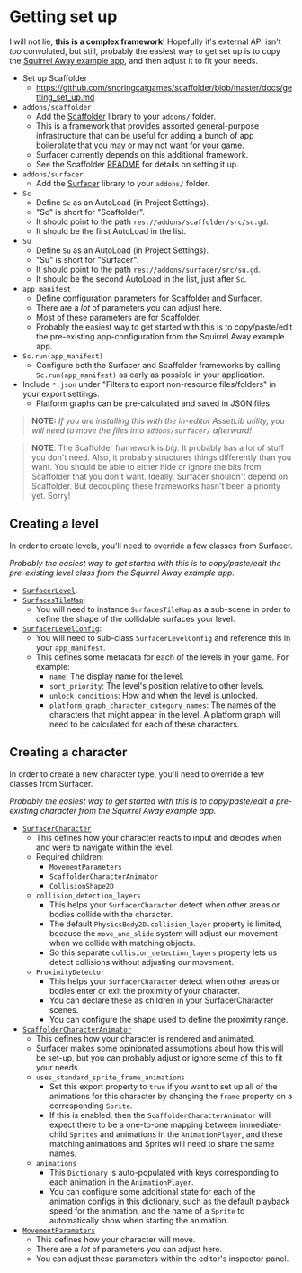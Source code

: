 # Getting set up

I will not lie, **this is a complex framework**! Hopefully it's external API isn't _too_ convoluted, but still, probably the easiest way to get set up is to copy the [Squirrel Away example app](https://github.com/snoringcatgames/squirrel_away), and then adjust it to fit your needs.

-   Set up Scaffolder
    -   https://github.com/snoringcatgames/scaffolder/blob/master/docs/getting_set_up.md
-   `addons/scaffolder`
    -   Add the [Scaffolder](https://github.com/snoringcatgames/scaffolder/) library to your `addons/` folder.
    -   This is a framework that provides assorted general-purpose infrastructure that can be useful for adding a bunch of app boilerplate that you may or may not want for your game.
    -   Surfacer currently depends on this additional framework.
    -   See the Scaffolder [README](https://github.com/snoringcatgames/scaffolder/blob/master/README.md) for details on setting it up.
-   `addons/surfacer`
    -   Add the [Surfacer](https://github.com/snoringcatgames/surfacer/) library to your `addons/` folder.
-   `Sc`
    -   Define `Sc` as an AutoLoad (in Project Settings).
    -   "Sc" is short for "Scaffolder".
    -   It should point to the path `res://addons/scaffolder/src/sc.gd`.
    -   It should be the first AutoLoad in the list.
-   `Su`
    -   Define `Su` as an AutoLoad (in Project Settings).
    -   "Su" is short for "Surfacer".
    -   It should point to the path `res://addons/surfacer/src/su.gd`.
    -   It should be the second AutoLoad in the list, just after `Sc`.
-   `app_manifest`
    -   Define configuration parameters for Scaffolder and Surfacer.
    -   There are a _lot_ of parameters you can adjust here.
    -   Most of these parameters are for Scaffolder.
    -   Probably the easiest way to get started with this is to copy/paste/edit the pre-existing app-configuration from the Squirrel Away example app.
-   `Sc.run(app_manifest)`
    -   Configure both the Surfacer and Scaffolder frameworks by calling `Sc.run(app_manifest)` as early as possible in your application.
-   Include `*.json` under "Filters to export non-resource files/folders" in your export settings.
    -   Platform graphs can be pre-calculated and saved in JSON files.

> **NOTE:** _If you are installing this with the in-editor AssetLib utility, you will need to move the files into `addons/surfacer/` afterward!_

> **NOTE**: The Scaffolder framework is _big_. It probably has a lot of stuff you don't need. Also, it probably structures things differently than you want. You should be able to either hide or ignore the bits from Scaffolder that you don't want. Ideally, Surfacer shouldn't depend on Scaffolder. But decoupling these frameworks hasn't been a priority yet. Sorry!

## Creating a level

In order to create levels, you'll need to override a few classes from Surfacer.

_Probably the easiest way to get started with this is to copy/paste/edit the pre-existing level class from the Squirrel Away example app._

-   [`SurfacerLevel`](/src/level/surfacer_level.gd).
-   [`SurfacesTileMap`](/src/platform_graph/surfaces_tile_map.gd):
    -   You will need to instance `SurfacesTileMap` as a sub-scene in order to define the shape of the collidable surfaces your level.
-   [`SurfacerLevelConfig`](/src/config/surfacer_level_config.gd):
    -   You will need to sub-class `SurfacerLevelConfig` and reference this in your `app_manifest`.
    -   This defines some metadata for each of the levels in your game. For example:
        -   `name`: The display name for the level.
        -   `sort_priority`: The level's position relative to other levels.
        -   `unlock_conditions`: How and when the level is unlocked.
        -   `platform_graph_character_category_names`: The names of the characters that might appear in the level. A platform graph will need to be calculated for each of these characters.

## Creating a character

In order to create a new character type, you'll need to override a few classes from Surfacer.

_Probably the easiest way to get started with this is to copy/paste/edit a pre-existing character from the Squirrel Away example app._

-   [`SurfacerCharacter`](/src/character/surfacer_character.gd)
    -   This defines how your character reacts to input and decides when and were to navigate within the level.
    -   Required children:
        -   `MovementParameters`
        -   `ScaffolderCharacterAnimator`
        -   `CollisionShape2D`
    -   `collision_detection_layers`
        -   This helps your `SurfacerCharacter` detect when other areas or bodies collide with the character.
        -   The default `PhysicsBody2D.collision_layer` property is limited, because the `move_and_slide` system will adjust our movement when we collide with matching objects.
        -   So this separate `collision_detection_layers` property lets us detect collisions without adjusting our movement.
    -   `ProximityDetector`
        -   This helps your `SurfacerCharacter` detect when other areas or bodies enter or exit the proximity of your character.
        -   You can declare these as children in your SurfacerCharacter scenes.
        -   You can configure the shape used to define the proximity range.
-   [`ScaffolderCharacterAnimator`](https://github.com/snoringcatgames/scaffolder/blob/master/src/character/scaffolder_character_animator.gd)
    -   This defines how your character is rendered and animated.
    -   Surfacer makes some opinionated assumptions about how this will be set-up, but you can probably adjust or ignore some of this to fit your needs.
    -   `uses_standard_sprite_frame_animations`
        -   Set this export property to `true` if you want to set up all of the animations for this character by changing the `frame` property on a corresponding `Sprite`.
        -   If this is enabled, then the `ScaffolderCharacterAnimator` will expect there to be a one-to-one mapping between immediate-child `Sprites` and animations in the `AnimationPlayer`, and these matching animations and Sprites will need to share the same names.
    -   `animations`
        -   This `Dictionary` is auto-populated with keys corresponding to each animation in the `AnimationPlayer`.
        -   You can configure some additional state for each of the animation configs in this dictionary, such as the default playback speed for the animation, and the name of a `Sprite` to automatically show when starting the animation.
-   [`MovementParameters`](/src/platform_graph/edge/models/movement_params.gd)
    -   This defines how your character will move.
    -   There are a _lot_ of parameters you can adjust here.
    -   You can adjust these parameters within the editor's inspector panel.
